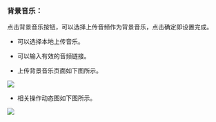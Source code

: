 ### 背景音乐：

点击背景音乐按钮，可以选择上传音频作为背景音乐，点击确定即设置完成。

* 可以选择本地上传音乐。

* 可以输入有效的音频链接。

* 上传背景音乐页面如下图所示。

![](https://uploader.shimo.im/f/1eaxJygguIg5YUZg.png!thumbnail)

* 相关操作动态图如下图所示。

![](https://uploader.shimo.im/f/35Ankw80GqYiYBtx.gif)



